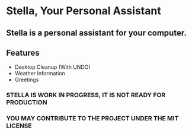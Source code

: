 # Stella, Your Personal Assistant

## Stella is a personal assistant for your computer.



## Features

- Desktop Cleanup (With UNDO)
- Weather Information
- Greetings




### STELLA IS WORK IN PROGRESS, IT IS NOT READY FOR PRODUCTION
### YOU MAY CONTRIBUTE TO THE PROJECT UNDER THE MIT LICENSE
